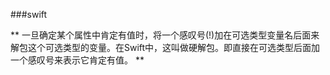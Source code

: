 ###swift 

** 一旦确定某个属性中肯定有值时，将一个感叹号(!)加在可选类型变量名后面来解包这个可选类型的变量。在Swift中，这叫做硬解包。即直接在可选类型后面加一个感叹号来表示它肯定有值。 **

